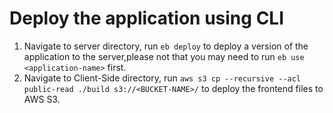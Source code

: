 # Deploy the application using CLI

1. Navigate to server directory, run `eb deploy` to deploy a version of the application to the server,please not that you may need to run `eb use <application-name>` first.
2. Navigate to Client-Side directory, run `aws s3 cp --recursive --acl public-read ./build s3://<BUCKET-NAME>/` to deploy the frontend files to AWS S3.